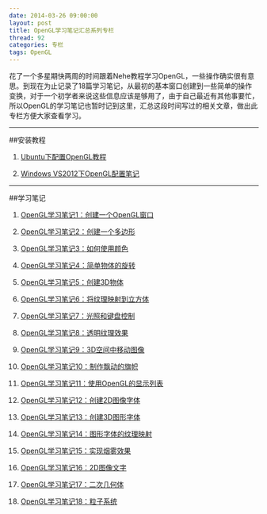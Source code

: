 ```yaml
---
date: 2014-03-26 09:00:00
layout: post
title: OpenGL学习笔记汇总系列专栏
thread: 92
categories: 专栏
tags: OpenGL
---
```


花了一个多星期快两周的时间跟着Nehe教程学习OpenGL，一些操作确实很有意思。到现在为止记录了18篇学习笔记，从最初的基本窗口创建到一些简单的操作变换，对于一个初学者来说这些信息应该是够用了，由于自己最近有其他事要忙，所以OpenGL的学习笔记也暂时记到这里，汇总这段时间写过的相关文章，做出此专栏方便大家查看学习。

----

##安装教程

1. [Ubuntu下配置OpenGL教程](http://hijiangtao.github.io/blog/blog/2014/03/03/OpenGLsetup.html/)

2. [Windows VS2012下OpenGL配置笔记](http://hijiangtao.github.io/blog/blog/2014/03/04/windowsopenglsetup.html/)

----

##学习笔记

1. [OpenGL学习笔记1：创建一个OpenGL窗口](http://hijiangtao.github.io/blog/2014/03/06/CreateAOpenGLWindow.html/)

2. [OpenGL学习笔记2：创建一个多边形](http://hijiangtao.github.io/blog/2014/03/06/CreateAOpenGLShape.html/)

3. [OpenGL学习笔记3：如何使用颜色](http://hijiangtao.github.io/blog/2014/03/06/OpenGLColorExample.html/)

4. [OpenGL学习笔记4：简单物体的旋转](http://hijiangtao.github.io/blog/2014/03/06/OpenGLTransform.html/)

5. [OpenGL学习笔记5：创建3D物体](http://hijiangtao.github.io/blog/2014/03/06/OpenGLCubeSetup.html/)

6. [OpenGL学习笔记6：将纹理映射到立方体](http://hijiangtao.github.io/blog/2014/03/07/OpenGLTexture.html/)

7. [OpenGL学习笔记7：光照和键盘控制](http://hijiangtao.github.io/blog/2014/03/07/OpenGLObjectInteract.html/)

8. [OpenGL学习笔记8：透明纹理效果](http://hijiangtao.github.io/blog/2014/03/08/OpenGLObjectLucency.html/)

9. [OpenGL学习笔记9：3D空间中移动图像](http://hijiangtao.github.io/blog/2014/03/08/OpenGLObject3DMove.html/)

10. [OpenGL学习笔记10：制作飘动的旗帜](http://hijiangtao.github.io/blog/2014/03/09/OpenGLObjectWiggle.html/)

11. [OpenGL学习笔记11：使用OpenGL的显示列表](http://hijiangtao.github.io/blog/2014/03/09/OpenGLSpeedUp.html/)

12. [OpenGL学习笔记12：创建2D图像字体](http://hijiangtao.github.io/blog/2014/03/11/OpenGLBitWord.html/)

13. [OpenGL学习笔记13：创建3D图形字体](http://hijiangtao.github.io/blog/2014/03/12/OpenGL3DText.html/)

14. [OpenGL学习笔记14：图形字体的纹理映射](http://hijiangtao.github.io/blog/2014/03/12/OpenGLTextureMappedOutlineFonts.html/)

15. [OpenGL学习笔记15：实现烟雾效果](http://hijiangtao.github.io/blog/2014/03/12/OpenGLFogEffect.html/)

16. [OpenGL学习笔记16：2D图像文字](http://hijiangtao.github.io/blog/2014/03/17/OpenGL2DText.html/)

17. [OpenGL学习笔记17：二次几何体](http://hijiangtao.github.io/blog/2014/03/19/OpenGL2DCurve.html/)

18. [OpenGL学习笔记18：粒子系统](http://hijiangtao.github.io/blog/2014/03/19/OpenGLSolidEffect.html/)